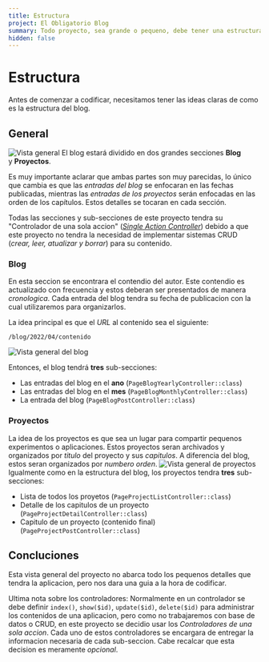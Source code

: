 ```yaml
---
title: Estructura
project: El Obligatorio Blog
summary: Todo proyecto, sea grande o pequeno, debe tener una estructura. Visualizaremos como estara organizado el blog para tener las ideas claras antes de codificar.
hidden: false
---
```

# Estructura

Antes de comenzar a codificar, necesitamos tener las ideas claras de como es la estructura del blog.

## General

![Vista general](/img/el-obligatorio-blog/general-structure.png "Vista general")
El blog estará dividido en dos grandes secciones **Blog** y **Proyectos**.

Es muy importante aclarar que ambas partes son muy parecidas, lo único que cambia es que las *entradas del blog* se enfocaran en las fechas publicadas, mientras las *entradas de los proyectos* serán enfocadas en las orden de los capítulos. Estos detalles se tocaran en cada sección.

Todas las secciones y sub-secciones de este proyecto tendra su "Controlador de una sola accion" ([*Single Action Controller*](https://laravel.com/docs/9.x/controllers#single-action-controllers)) debido a que este proyecto no tendra la necesidad de implementar sistemas CRUD (*crear, leer, atualizar y borrar*) para su contenido.

### Blog
En esta seccion se encontrara el contendio del autor. Este contendio es actualizado con frecuencia y estos deberan ser presentados de manera *cronologica*. Cada entrada del blog tendra su fecha de publicacion con la cual utilizaremos para organizarlos.

La idea principal es que el *URL* al contenido sea el siguiente:

`/blog/2022/04/contenido`

![Vista general del blog](/img/el-obligatorio-blog/blog-structure.png "Vista general del blog")

Entonces, el blog tendrá **tres** sub-secciones:

- Las entradas del blog en el **ano** (`PageBlogYearlyController::class`)
- Las entradas del blog en el **mes** (`PageBlogMonthlyController::class`)
- La entrada del blog (`PageBlogPostController::class`)

### Proyectos
La idea de los proyectos es que sea un lugar para compartir pequenos experimentos o aplicaciones. Estos proyectos seran archivados y organizados por *titulo* del proyecto y sus *capitulos*. A diferencia del blog, estos seran organizados por *numbero orden*.
![Vista general de proyectos](/img/el-obligatorio-blog/project-structure.png "Vista general del blog")
Igualmente como en la estructura del blog, los proyectos tendra **tres** sub-secciones:

- Lista de todos los proyetos (`PageProjectListController::class`)
- Detalle de los capitulos de un proyecto  (`PageProjectDetailController::class`)
- Capitulo de un proyecto (contenido final)  (`PageProjectPostController::class`)

## Concluciones
Esta vista general del proyecto no abarca todo los pequenos detalles que tendra la aplicacion, pero nos dara una guia a la hora de codificar.

Ultima nota sobre los controladores: Normalmente en un controlador se debe definir `index()`, `show($id)`, `update($id)`, `delete($id)` para administrar los contenidos de una aplicacion, pero como no trabajaremos con base de datos o CRUD, en este proyecto se decidio usar los *Controladores de una sola accion*. Cada uno de estos controladores se encargara de entregar la informacion necesaria de cada sub-seccion. Cabe recalcar que esta decision es meramente *opcional*.
